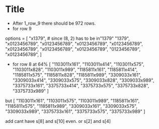 # Title

- After 1_row_9 there should be 972 rows.
- for row 9

options = [
    "x1379",  # since (8, 2) has to be in"1379"
    "1379",
    "x0123456789",
    "x0123456789",
    "x0123456789",
    "x0123456789",
    "x0123456789",
    "x0123456789",
    "x0123456789",
    "0123456789",
    "x0123456789",
]

- for row 8 at 64%
[
  "1103011x161",
  "1103011x414",
  "1103011x575",
  "1103011x828",
  "1103011x989",
  "1185811x161",
  "1185811x414",
  "1185811x575",
  "1185811x828",
  "1185811x989",
  "3309033x161",
  "3309033x414",
  "3309033x575",
  "3309033x828",
  "3309033x989",
  "3375733x161",
  "3375733x414",
  "3375733x575",
  "3375733x828",
  "3375733x989"
]

but
[
  "1103011x161",
  "1103011x575",
  "1103011x989",
  "1185811x161",
  "1185811x575",
  "1185811x989",
  "3309033x161",
  "3309033x575",
  "3309033x989",
  "3375733x161",
  "3375733x575",
  "3375733x989"
]

add cant have s[8] and s[10] even. or s[2] and s[4]

